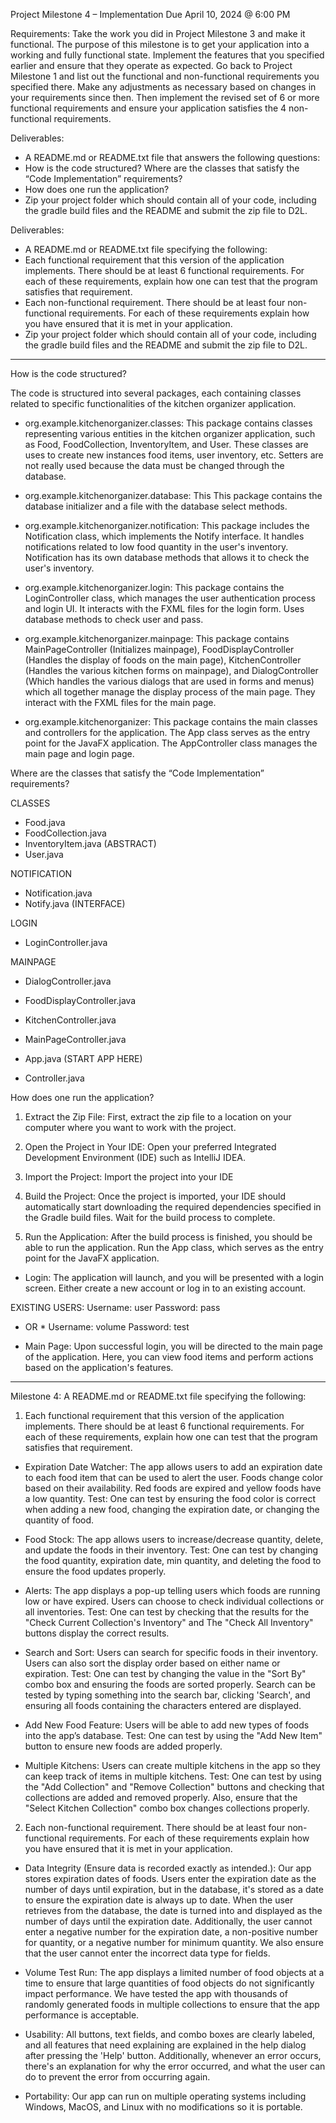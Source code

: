 Project Milestone 4 – Implementation
Due April 10, 2024 @ 6:00 PM

Requirements:
Take the work you did in Project Milestone 3 and make it functional. The purpose of this milestone is to
get your application into a working and fully functional state. Implement the features that you specified
earlier and ensure that they operate as expected. Go back to Project Milestone 1 and list out the
functional and non-functional requirements you specified there. Make any adjustments as necessary
based on changes in your requirements since then. Then implement the revised set of 6 or more
functional requirements and ensure your application satisfies the 4 non-functional requirements.

Deliverables:
- A README.md or README.txt file that answers the following questions:
- How is the code structured? Where are the classes that satisfy the “Code Implementation” requirements?
- How does one run the application?
- Zip your project folder which should contain all of your code, including the gradle build files and the README and submit the zip file to D2L.

Deliverables:
- A README.md or README.txt file specifying the following:
- Each functional requirement that this version of the application implements. There should be at least 6 functional requirements. For each of these requirements, explain how one can test that the program satisfies that requirement.
- Each non-functional requirement. There should be at least four non-functional requirements. For each of these requirements explain how you have ensured that it is met in your application.
- Zip your project folder which should contain all of your code, including the gradle build files and the README and submit the zip file to D2L.

*****************************************************************************************************
How is the code structured? 

The code is structured into several packages, each containing classes related to specific
functionalities of the kitchen organizer application.

- org.example.kitchenorganizer.classes: This package contains classes representing various entities in the kitchen organizer application, such as Food, FoodCollection, InventoryItem, and User. These classes are uses to create new instances food items, user inventory, etc.
Setters are not really used because the data must be changed through the database.

- org.example.kitchenorganizer.database: This This package contains the database initializer and a file with the database select methods.

- org.example.kitchenorganizer.notification: This package includes the Notification class,
which implements the Notify interface. It handles notifications related to low food quantity in the user's inventory. Notification has its own database methods that allows it to check the user's inventory.

- org.example.kitchenorganizer.login: This package contains the LoginController class, which manages the user authentication process and login UI. It interacts with the FXML files for the login form. Uses database methods to check user and pass.

- org.example.kitchenorganizer.mainpage: This package contains MainPageController (Initializes mainpage), FoodDisplayController (Handles the display of foods on the main page), KitchenController (Handles the various kitchen forms on mainpage), and DialogController (Which handles the various dialogs that are used in forms and menus) which all together manage the display process of the main page. They interact with the FXML files for the main page.

- org.example.kitchenorganizer: This package contains the main classes and controllers for the application.
The App class serves as the entry point for the JavaFX application. The AppController class manages the main page and login page.


Where are the classes that satisfy the “Code Implementation” requirements?

CLASSES
- Food.java
- FoodCollection.java
- InventoryItem.java (ABSTRACT)
- User.java

NOTIFICATION
- Notification.java
- Notify.java (INTERFACE)

LOGIN
- LoginController.java

MAINPAGE
- DialogController.java
- FoodDisplayController.java
- KitchenController.java
- MainPageController.java

- App.java (START APP HERE)
- Controller.java


How does one run the application?

1. Extract the Zip File: First, extract the zip file to a location on your computer where you want to work with the project.

2. Open the Project in Your IDE: Open your preferred Integrated Development Environment (IDE) such as IntelliJ IDEA.

3. Import the Project: Import the project into your IDE

4. Build the Project: Once the project is imported, your IDE should automatically start downloading the required
dependencies specified in the Gradle build files. Wait for the build process to complete.

5. Run the Application: After the build process is finished, you should be able to run the application.
Run the App class, which serves as the entry point for the JavaFX application.

- Login: The application will launch, and you will be presented with a login screen. Either create a new account or log in to an existing account.

EXISTING USERS:
Username: user
Password: pass
 * OR *
Username: volume
Password: test

- Main Page: Upon successful login, you will be directed to the main page of the application.
Here, you can view food items and perform actions based on the application's features.

*****************************************************************************************************
Milestone 4: A README.md or README.txt file specifying the following:

1. Each functional requirement that this version of the application implements. There
should be at least 6 functional requirements. For each of these requirements, explain
how one can test that the program satisfies that requirement.

- Expiration Date Watcher: The app allows users to add an expiration
date to each food item that can be used to alert the user.
Foods change color based on their availability. Red foods are expired and yellow
foods have a low quantity.
Test: One can test by ensuring the food color is correct when adding a new food, changing the expiration date,
or changing the quantity of food. 

- Food Stock: The app allows users to increase/decrease quantity, delete, and update
the foods in their inventory.
Test: One can test by changing the food quantity, expiration date, min quantity, and deleting the food
to ensure the food updates properly.

- Alerts: The app displays a pop-up telling users which foods are running low
or have expired. Users can choose to check individual collections or all inventories.
Test: One can test by checking that the results for the "Check Current Collection's Inventory" and
The "Check All Inventory" buttons display the correct results.

- Search and Sort: Users can search for specific foods in their inventory. Users can also sort
the display order based on either name or expiration.
Test: One can test by changing the value in the "Sort By" combo box and ensuring the foods are sorted properly.
Search can be tested by typing something into the search bar, clicking 'Search',
and ensuring all foods containing the characters entered are displayed.

- Add New Food Feature: Users will be able to add new types of foods into the app’s database.
Test: One can test by using the "Add New Item" button to ensure new foods are added properly.

- Multiple Kitchens: Users can create multiple kitchens in the app so they can keep track
of items in multiple kitchens.
Test: One can test by using the "Add Collection" and "Remove Collection" buttons and checking that collections are added and removed properly.
Also, ensure that the "Select Kitchen Collection" combo box changes collections properly.

2. Each non-functional requirement. There should be at least four non-functional
requirements. For each of these requirements explain how you have ensured that it is
met in your application.

- Data Integrity (Ensure data is recorded exactly as intended.): Our app stores expiration dates of foods. Users enter the expiration date as the number of days until expiration, but in the database, it's stored as a date to ensure the expiration date is always up to date. When the user retrieves from the database, the date is turned into and displayed as the number of days until the expiration date. Additionally, the user cannot enter a negative number for the expiration date, a non-positive number for quantity, or a negative number for minimum quantity. We also ensure that the user cannot enter the incorrect data type for fields.
  
- Volume Test Run: The app displays a limited number of food objects at a time to ensure that large quantities of food objects do not significantly impact performance. We have tested the app with thousands of randomly generated foods in multiple collections to ensure that the app performance is acceptable.

- Usability: All buttons, text fields, and combo boxes are clearly labeled, and all features that need explaining are explained in the help dialog after pressing the 'Help' button. Additionally, whenever an error occurs, there's an explanation for why the error occurred, and what the user can do to prevent the error from occurring again.
  
- Portability: Our app can run on multiple operating systems including Windows, MacOS, and Linux with no modifications so it is portable.
